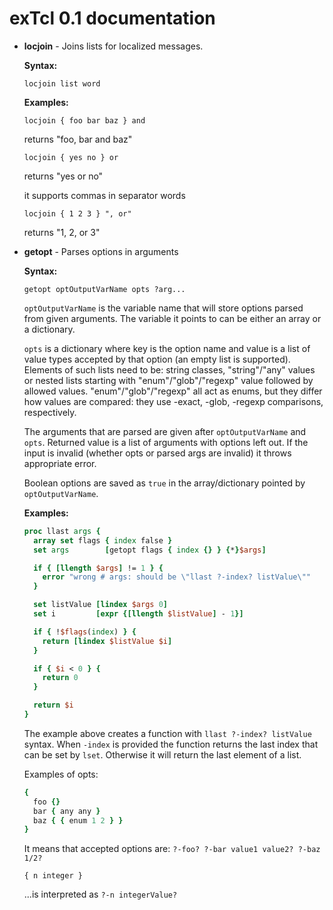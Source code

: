 # exTcl 0.1 documentation

- **locjoin** - Joins lists for localized messages.

  **Syntax:**

  `locjoin list word`


  **Examples:**

  `locjoin { foo bar baz } and`

  returns "foo, bar and baz"



  `locjoin { yes no } or`

  returns "yes or no"



  it supports commas in separator words

  `locjoin { 1 2 3 } ", or"`

  returns "1, 2, or 3"


- **getopt** - Parses options in arguments

  **Syntax:**

  `getopt optOutputVarName opts ?arg...`


  `optOutputVarName` is the variable name that will store options parsed from given arguments. The variable it points to can be either an array or a dictionary.


  `opts` is a dictionary where key is the option name and value is a list of value types accepted by that option (an empty list is supported). Elements of such lists need to be: string classes, "string"/"any" values or nested lists starting with "enum"/"glob"/"regexp" value followed by allowed values. "enum"/"glob"/"regexp" all act as enums, but they differ how values are compared: they use -exact, -glob, -regexp comparisons, respectively.


  The arguments that are parsed are given after `optOutputVarName` and `opts`.
  Returned value is a list of arguments with options left out.
  If the input is invalid (whether opts or parsed args are invalid) it throws appropriate error.


  Boolean options are saved as `true` in the array/dictionary pointed by `optOutputVarName`.


  **Examples:**

  ```Tcl
  proc llast args {
    array set flags { index false }
    set args        [getopt flags { index {} } {*}$args]

    if { [llength $args] != 1 } {
      error "wrong # args: should be \"llast ?-index? listValue\""
    }

    set listValue [lindex $args 0]
    set i         [expr {[llength $listValue] - 1}]

    if { !$flags(index) } {
      return [lindex $listValue $i]
    }

    if { $i < 0 } {
      return 0
    }

    return $i
  }
  ```

  The example above creates a function with `llast ?-index? listValue` syntax. When `-index` is provided the function returns the last index that can be set by `lset`. Otherwise it will return the last element of a list.

  Examples of opts:
  ```Tcl
  {
    foo {}
    bar { any any }
    baz { { enum 1 2 } }
  }
  ```

  It means that accepted options are: `?-foo? ?-bar value1 value2? ?-baz 1/2?`

  `{ n integer }`

  ...is interpreted as `?-n integerValue?`
